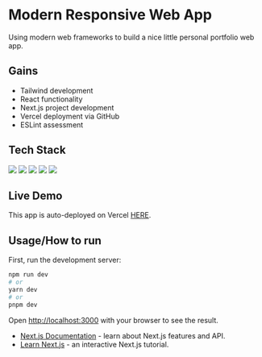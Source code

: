 # Modern Responsive Web App
Using modern web frameworks to build a nice little personal portfolio web app.<br>


## Gains
- Tailwind development
- React functionality
- Next.js project development
- Vercel deployment via GitHub
- ESLint assessment

## Tech Stack
![](https://img.shields.io/badge/-tailwind-gray?style=for-the-badge&logo=tailwindcss&logoColor=white)
![](https://img.shields.io/badge/-next.js-gray?style=for-the-badge&logo=next.js&logoColor=white)
![](https://img.shields.io/badge/-node.js-gray?style=for-the-badge&logo=node.js&logoColor=white)
![](https://img.shields.io/badge/-react-gray?style=for-the-badge&logo=react&logoColor=white)
![](https://img.shields.io/badge/-vercel-gray?style=for-the-badge&logo=vercel&logoColor=white)


## Live Demo
This app is auto-deployed on Vercel [HERE](https://nextjs-tailwind-react-page.vercel.app/).


## Usage/How to run
First, run the development server:

```bash
npm run dev
# or
yarn dev
# or
pnpm dev
```

Open [http://localhost:3000](http://localhost:3000) with your browser to see the result.

- [Next.js Documentation](https://nextjs.org/docs) - learn about Next.js features and API.
- [Learn Next.js](https://nextjs.org/learn) - an interactive Next.js tutorial.



